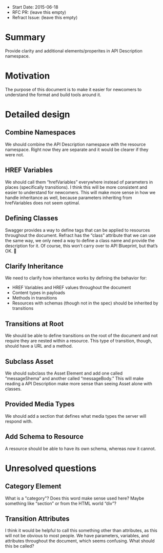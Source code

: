 - Start Date: 2015-06-18
- RFC PR: (leave this empty)
- Refract Issue: (leave this empty)

# Summary

Provide clarity and additional elements/properites in API Description namespace.

# Motivation

The purpose of this document is to make it easier for newcomers to understand the format and build tools around it.

# Detailed design

## Combine Namespaces

We should combine the API Description namespace with the resource namespace.
Right now they are separate and it would be clearer if they were not.

## HREF Variables

We should call them “hrefVariables” everywhere instead of parameters in places (specifically transitions).
I think this will be more consistent and easier to understand for newcomers.
This will make more sense in how we handle inheritance as well, because parameters inheriting from hrefVariables does not seem optimal.

## Defining Classes

Swagger provides a way to define tags that can be applied to resources throughout the document.
Refract has the “class” attribute that we can use the same way, we only need a way to define a class name and provide the description for it.
Of course, this won’t carry over to API Blueprint, but that’s OK.

## Clarify Inheritance

We need to clarify how inheritance works by defining the behavior for:

* HREF Variables and HREF values throughout the document
* Content types in payloads
* Methods in transitions
* Resources with schemas (though not in the spec) should be inherited by transitions

## Transitions at Root

We should be able to define transitions on the root of the document and not require they are nested within a resource.
This type of transition, though, should have a URL and a method.

## Subclass Asset

We should subclass the Asset Element and add one called “messageShema” and another called “messageBody.”
This will make reading a API Description make more sense than seeing Asset alone with classes.

## Provided Media Types

We should add a section that defines what media types the server will respond with.

## Add Schema to Resource

A resource should be able to have its own schema, whereas now it cannot.

# Unresolved questions

## Category Element

What is a "category"?
Does this word make sense used here?
Maybe something like “section” or from the HTML world “div”?

## Transition Attributes

I think it would be helpful to call this something other than attributes, as this will not be obvious to most people.
We have parameters, variables, and attributes throughout the document, which seems confusing.
What should this be called?
